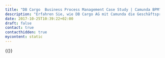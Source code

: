 ```yaml
---
title: "DB Cargo  Business Process Management Case Study | Camunda BPM"
description: "Erfahren Sie, wie DB Cargo AG mit Camunda die Geschäftsprozessautomatisierung organisiert und die Effizienz im Unternehmen gesteigert hat. Camunda ist der Marktführer für Workflow-Automatisierung basierend auf Java und BPMN 2.0."
date: 2017-10-25T10:39:22+02:00
draft: false
contact: true
contacthidden: true
mycontent: static
---
```

{{<case-study-single
company="DB Cargo AG"
companydescription="<p>Die DB Cargo AG ist die leistungsfähigste Güterbahn Europas mit 4.520 fahrenden Zügen pro Tag. Mit ihrem Sitz im Herzen des engmaschigen mitteleuropäischen Schienennetzes in Frankfurt am Main erbringt die DB Cargo AG europaweite Schienentransporte für Geschäftskunden aus allen Branchen. Eine der größten Herausforderungen im langlaufenden, grenzüberschreitenden Verkehr ist die zuverlässige und termingerechte Abwicklung der Transporte. Um dies zu garantieren, ist DB Cargo AG Teil der Europäischen Produktionsallianz Xrail, die auf Basis eines zentralen Brokers und Prozessmodells die grenz-überschreitende Interoperabilität optimiert.</p>"
customerquote=""
teaser="Einführung eines neuen Kapazitätsmanagementsystems, das die Basis für sowohl nationale & internationale Verkehre bildet"
usecase="<p>Im Rahmen des Digitalisierungsprogramms führt die DB Cargo AG das kapazitätsgeprüfte Netzwerk ein. Ziel dieser Maßnahme ist es, die Attraktivität des Einzelwagenverkehrs nachhaltig für die Kunden zu stärken. Kern dieses Vorhabens ist die Einführung eines neuen Kapazitätsmanagementsystems, das die Basis für sowohl nationale als auch internationale Verkehre bildet.</p><p>Diese Case Study berichtet über den Projektablauf.</p>"
videolink="https://player.vimeo.com/video/238934440"
logo="//images.ctfassets.net/vpidbgnakfvf/4RbHfV1H2g2y4YkomKAkQ0/51122dd44e8405f3b5435bf265de2a5a/db.svg"
pdf="//assets.ctfassets.net/vpidbgnakfvf/5ViWUCxPqg0qO4Kgu2yi2c/77f17dc7880f0c00b5c89c357fef5269/Camunda-CaseStudy_DBCargo_DE.pdf"
thumbnail="//images.ctfassets.net/vpidbgnakfvf/dpDfJyhddeasim0CQqGMc/b574ada1f38102ca7ad6bad8671cd3bc/cs-cover-DB-Cargo-DE.jpg">}}